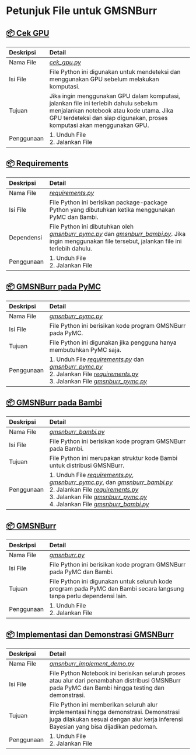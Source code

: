 # Petunjuk File untuk GMSNBurr

## [📦 Cek GPU](./cek_gpu.py)

| Deskripsi                | Detail |
|:--------------------------|:----------------|
| Nama File              | [_cek_gpu.py_](./cek_gpu.py)           |
| Isi File                 | File Python ini digunakan untuk mendeteksi dan menggunakan GPU sebelum melakukan komputasi.           |
| Tujuan                   | Jika ingin menggunakan GPU dalam komputasi, jalankan file ini terlebih dahulu sebelum menjalankan notebook atau kode utama. Jika GPU terdeteksi dan siap digunakan, proses komputasi akan menggunakan GPU.|
| Penggunaan    | 1. Unduh File<br>2. Jalankan File|

## [📦 Requirements](./requirements.py)

| Deskripsi                | Detail |
|:--------------------------|:----------------|
| Nama File              | [_requirements.py_](./requirements.py)           |
| Isi File                 | File Python ini berisikan package-package Python yang dibutuhkan ketika menggunakan PyMC dan Bambi.           |
| Dependensi                   | File Python ini dibutuhkan oleh _[gmsnburr_pymc.py](./gmsnburr_pymc.py)_ dan _[gmsnburr_bambi.py](./gmsnburr_bambi.py)_. Jika ingin menggunakan file tersebut, jalankan file ini terlebih dahulu.|
| Penggunaan    | 1. Unduh File<br>2. Jalankan File|

## [📦 GMSNBurr pada PyMC](./gmsnburr_pymc.py)

| Deskripsi                | Detail |
|:--------------------------|:----------------|
| Nama File              | [_gmsnburr_pymc.py_](./gmsnburr_pymc.py)           |
| Isi File                 | File Python ini berisikan kode program GMSNBurr pada PyMC.           |
| Tujuan                   | File Python ini digunakan jika pengguna hanya membutuhkan PyMC saja.|
| Penggunaan    | 1. Unduh File [_requirements.py_](./requirements.py) dan [_gmsnburr_pymc.py_](./gmsnburr_pymc.py) <br>2. Jalankan File [_requirements.py_](./requirements.py)<br>3. Jalankan File [_gmsnburr_pymc.py_](./gmsnburr_pymc.py) |

## [📦 GMSNBurr pada Bambi](./gmsnburr_bambi.py)

| Deskripsi                | Detail |
|:--------------------------|:----------------|
| Nama File              | [_gmsnburr_bambi.py_](./gmsnburr_bambi.py)           |
| Isi File                 | File Python ini berisikan kode program GMSNBurr pada Bambi.           |
| Tujuan                   | File Python ini merupakan struktur kode Bambi untuk distribusi GMSNBurr.|
| Penggunaan    | 1. Unduh File [_requirements.py_](./requirements.py), [_gmsnburr_pymc.py_](./gmsnburr_pymc.py), dan [_gmsnburr_bambi.py_](./gmsnburr_bambi.py) <br>2. Jalankan File [_requirements.py_](./requirements.py)<br>3. Jalankan File [_gmsnburr_pymc.py_](./gmsnburr_pymc.py)<br>4. Jalankan File [_gmsnburr_bambi.py_](./gmsnburr_bambi.py) |

## [📦 GMSNBurr](./gmsnburr.py)

| Deskripsi                | Detail |
|:--------------------------|:----------------|
| Nama File              | [_gmsnburr.py_](./gmsnburr.py)           |
| Isi File                 | File Python ini berisikan kode program GMSNBurr pada PyMC dan Bambi.           |
| Tujuan                   | File Python ini digunakan untuk seluruh kode program pada PyMC dan Bambi secara langsung tanpa perlu dependensi lain.|
| Penggunaan    | 1. Unduh File <br>2. Jalankan File|

## [📦 Implementasi dan Demonstrasi GMSNBurr](./gmsnburr_implement_demo.py)

| Deskripsi                | Detail |
|:--------------------------|:----------------|
| Nama File              | [_gmsnburr_implement_demo.py_](./gmsnburr_implement_demo.py.py)           |
| Isi File                 | File Python Notebook ini berisikan seluruh proses atau alur dari penambahan distribusi GMSNBurr pada PyMC dan Bambi hingga testing dan demonstrasi.           |
| Tujuan                   | File Python ini memberikan seluruh alur implementasi hingga demonstrasi. Demonstrasi juga dilakukan sesuai dengan alur kerja inferensi Bayesian yang bisa dijadikan pedoman.|
| Penggunaan    | 1. Unduh File<br>2. Jalankan File|
